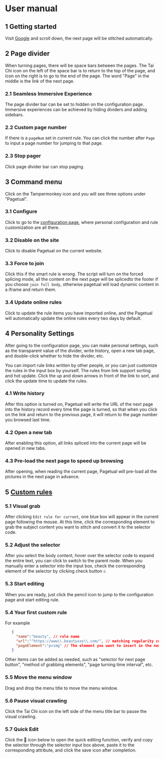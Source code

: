 # User manual
## 1 Getting started
Visit [Google](https://www.google.com/search?q=pagetual) and scroll down, the next page will be stitched automatically.

## 2 Page divider
When turning pages, there will be space bars between the pages. The Tai Chi icon on the left of the space bar is to return to the top of the page, and icon on the right is to go to the end of the page. The word "Page" in the middle is the link of the next page.
### 2.1 Seamless Immersive Experience
The page divider bar can be set to hidden on the configuration page. Immersive experiences can be achieved by hiding dividers and adding sidebars.
### 2.2 Custom page number
If there is a `pageNum` set in current rule. You can click the number after `Page` to input a page number for jumping to that page.
### 2.3 Stop pager
Click page divider bar can stop paging.

## 3 Command menu
Click on the Tampermonkey icon and you will see three options under "Pagetual".
### 3.1 Configure
Click to go to the [configuration page](https://github.com/hoothin/UserScripts/tree/master/Pagetual), where personal configuration and rule customization are all there.
### 3.2 Disable on the site
Click to disable Pagetual on the current website.
### 3.3 Force to join
Click this if the smart rule is wrong. The script will turn on the forced splicing mode, all the content on the next page will be spliced ​​to the footer if you choose `join full body`, otherwise pagetual will load dynamic content in a iframe and return them.
### 3.4 Update online rules
Click to update the rule items you have imported online, and the Pagetual will automatically update the online rules every two days by default.

## 4 Personality Settings
After going to the configuration page, you can make personal settings, such as the transparent value of the divider, write history, open a new tab page, and double-click whether to hide the divider, etc.

You can import rule links written by other people, or you can just customize the rules in the input box by yourself. The rules from link support sorting and hot update. Click the up and down arrows in front of the link to sort, and click the update time to update the rules.
### 4.1 Write history
After this option is turned on, Pagetual will write the URL of the next page into the history record every time the page is turned, so that when you click on the link and return to the previous page, it will return to the page number you browsed last time.
### 4.2 Open a new tab
After enabling this option, all links spliced into the current page will be opened in new tabs.
### 4.3 Pre-load the next page to speed up browsing
After opening, when reading the current page, Pagetual will pre-load all the pictures in the next page in advance.

## 5 [Custom rules](/en/rule.html)
### 5.1 Visual grab
After clicking `Edit rule for current`, one blue box will appear in the current page following the mouse. At this time, click the corresponding element to grab the subject content you want to stitch and convert it to the selector code.
### 5.2 Adjust the selector
After you select the body content, hover over the selector code to expand the entire text, you can click to switch to the parent node. When you manually enter a selector into the input box, check the corresponding element of the selector by clicking check button `√`.
### 5.3 Start editing
When you are ready, just click the pencil icon to jump to the configuration page and start editing rule.
### 5.4 Your first custom rule
For example
```JSON
   {
     "name":"beauty", // rule name
     "url":"^https://www\\.beautyxxx\\.com/", // matching regularity corresponding to page URL
     "pageElement":"p>img" // The element you want to insert in the next page
   }
```
Other items can be added as needed, such as "selector for next page button", "method of grabbing elements", "page turning time interval", etc.
### 5.5 Move the menu window
Drag and drop the menu title to move the menu window.
### 5.6 Pause visual crawling
Click the Tai Chi icon on the left side of the menu title bar to pause the visual crawling.
### 5.7 Quick Edit
Click the 🔽 icon below to open the quick editing function, verify and copy the selector through the selector input box above, paste it to the corresponding attribute, and click the save icon after completion.